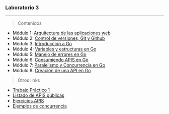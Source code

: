 ### Laboratorio 3

---

> Contenidos

* Módulo 1: [Arquitectura de las aplicaciones web](https://goo.gl/fgw2QZ)
* Módulo 2: [Control de versiones, Git y Github](https://goo.gl/DeXHqZ)
* Módulo 3: [Introducción a Go](https://goo.gl/wG4kjh)
* Módulo 4: [Variables y estructuras en Go](https://goo.gl/QPW13x)
* Módulo 5: [Manejo de errores en Go](https://goo.gl/u15Xm1)
* Módulo 6: [Consumiendo APIS en Go](https://docs.google.com/presentation/d/1qAy1IKX3BJ0C1xMT91-lEuJwyzw-ewnfWi42agk3prs/edit?usp=sharing)
* Módulo 7: [Paralelismo y Concurrencia en Go](https://docs.google.com/presentation/d/19DHg7Hk8_Fzw32UuziTjv2OTCKFyBqPWCJBNYVdIXIw/edit?usp=sharing)
* Módulo 8: [Creación de una API en Go](https://docs.google.com/presentation/d/1PEzRftXHvwKKZJUJx51cprImbTIZTo4ZeVkVf5bC4_o/edit?usp=sharing)

> Otros links

* [Trabajo Práctico 1](https://goo.gl/VTgnGs)
* [Listado de APIS públicas](https://github.com/toddmotto/public-apis)
* [Ejercicios APIS](https://docs.google.com/document/d/1F3pGH31xMSULXcvdxmRQBnkP3QXHsqyCB1YayXtGa2E/edit?usp=sharing)
* [Ejemplos de concurrencia](https://github.com/emikohmann/go-concurrency-patterns)